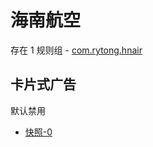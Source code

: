 # 海南航空

存在 1 规则组 - [com.rytong.hnair](/src/apps/com.rytong.hnair.ts)

## 卡片式广告

默认禁用

- [快照-0](https://i.gkd.li/import/12846381)
